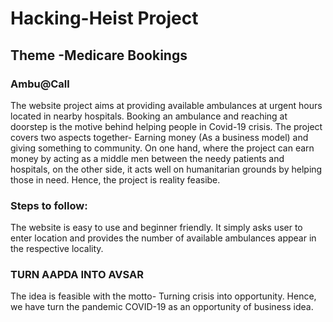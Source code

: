 # Hacking-Heist Project
## Theme -Medicare Bookings
### Ambu@Call
The website project aims at providing available ambulances at urgent hours located in nearby hospitals. Booking an ambulance and reaching at doorstep is the motive behind helping people in Covid-19 crisis.
The project covers two aspects together- Earning money (As a business model) and giving something to community. On one hand, where the project can earn money by acting as a middle men between the needy patients and hospitals, on the other side, it acts well on humanitarian grounds by helping those in need. 
Hence, the project is reality feasibe.
### Steps to follow:
The website is easy to use and beginner friendly. It simply asks user to enter location and provides the number of available ambulances appear in the respective locality.

### TURN AAPDA INTO AVSAR
The idea is feasible with the motto- Turning crisis into opportunity. Hence, we have turn the pandemic COVID-19 as an opportunity of business idea.
